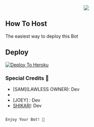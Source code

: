 <p align="center">
  <img src="https://telegra.ph/file/5659bd87170bdcbe5ee44.jpg">
</p>


## How To Host
The easiest way to deploy this Bot
## Deploy
[![Deploy To Heroku](https://www.herokucdn.com/deploy/button.svg)](https://heroku.com/deploy?template=https://github.com/ShikariBaaZ/ShikariRobot)


### Special Credits 💖
- [SAM](LAWLESS OWNER): Dev
- [❤️JANA❤️]: Dev
- [JOEY] : Dev
- [SHIKARI](https://github.com/ShikariBaaZ): Dev

```

Enjoy Your Bot! 💝
